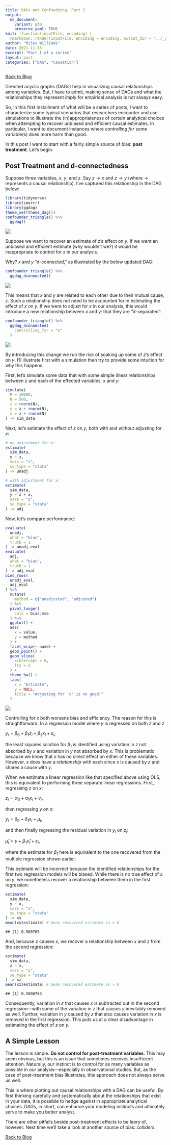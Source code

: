 ```yaml
---
title: DAGs and Confoudning, Part I
output:
  md_document:
    variant: gfm
    preserve_yaml: TRUE
knit: (function(inputFile, encoding) {
  rmarkdown::render(inputFile, encoding = encoding, output_dir = "../_posts") })
author: "Miles Williams"
date: 2021-11-15
excerpt: "Part I of a series"
layout: post
categories: ["DAG", "Causation"]
---
```


[Back to Blog](https://milesdwilliams15.github.io/blog/)

Directed acyclic graphs (DAGs) help in visualizing causal relationships
among variables. But, I have to admit, making sense of DAGs and what the
relationships they represent imply for empirical analysis is not always
easy.

So, in this first installment of what will be a series of posts, I want
to characterize some typical scenarios that researchers encounter and
use simulations to illustrate the (in)appropriateness of certain
analytical choices when attempting to recover unbiased and efficient
causal estimates. In particular, I want to document instances where
*controlling for* some variable(s) does more harm than good.

In this post I want to start with a fairly simple source of bias: **post
treatment**. Let’s begin.

## Post Treatment and d-connectedness

Suppose three variables, *x*, *y*, and *z*. Say *z* → *x* and *z* → *y*
(where → represents a causal relationship). I’ve captured this
relationship in the DAG below:

``` r
library(tidyverse)
library(seerrr)
library(ggdag)
theme_set(theme_dag())
confounder_triangle() %>%
  ggdag()
```

![](/assets/images/dags-part-1-confouding-1.png)<!-- -->

Suppose we want to recover an estimate of *z*’s effect on *y*. If we
want an unbiased and efficient estimate (why wouldn’t we?) it would be
inappropriate to control for *x* in our analysis.

Why? *x* and *y* “d-connected,” as illustrated by the below updated DAG:

``` r
confounder_triangle() %>%
  ggdag_dconnected()
```

![](/assets/images/dags-part-1-d-connected-1.png)<!-- -->

This means that *x* and *y* are related to each other due to their
mutual cause, *z*. Such a relationship does not need to be accounted for
in estimating the effect of *z* on *y*. If we were to adjust for *x* in
our analysis, this would introduce a new relationship between *x* and
*y*: that they are “d-separated”:

``` r
confounder_triangle() %>%
  ggdag_dconnected(
    controlling_for = "x"
  )
```

![](/assets/images/dags-part-1-controlling-1.png)<!-- -->

By introducing this change we run the risk of soaking up some of *z*’s
effect on *y*. I’ll illustrate first with a simulation then try to
provide some intuition for why this happens.

First, let’s simulate some data that with some simple linear
relationships between *z* and each of the effected variables, *x* and
*y*:

``` r
simulate(
  R = 10000,
  N = 500,
  z = rnorm(N),
  y = z + rnorm(N),
  x = z + rnorm(N)
) -> sim_data
```

Next, let’s estimate the effect of *z* on *y*, both with and without
adjusting for *x*:

``` r
# no adjustment for x:
estimate(
  sim_data,
  y ~ z,
  vars = "z",
  se_type = "stata"
) -> unadj

# with adjustment for x:
estimate(
  sim_data,
  y ~ z + x,
  vars = "z",
  se_type = "stata"
) -> adj
```

Now, let’s compare performance:

``` r
evaluate(
  unadj,
  what = "bias",
  truth = 1
) -> unadj_eval
evaluate(
  adj,
  what = "bias",
  truth = 1
) -> adj_eval
bind_rows(
  unadj_eval,
  adj_eval
) %>%
  mutate(
    method = c("unadjusted", "adjusted")
  ) %>%
  pivot_longer(
    cols = bias:mse
  ) %>%
  ggplot() +
  aes(
    x = value,
    y = method
  ) +
  facet_wrap(~ name) +
  geom_point() +
  geom_vline(
    xintercept = 0,
    lty = 2
  ) +
  theme_bw() +
  labs(
    x = "Estimate",
    y = NULL,
    title = "Adjusting for 'x' is no good!"
  )
```

![](/assets/images/dags-part-1-performance-1.png)<!-- -->

Controlling for *x* both worsens bias and efficiency. The reason for
this is straightforward. In a regression model where *y* is regressed on
both *z* and *z*

*y*<sub>*i*</sub> = *β*<sub>0</sub> + *β*<sub>1</sub>*z*<sub>*i*</sub> + *β*<sub>2</sub>*x*<sub>*i*</sub> + *ε*<sub>*i*</sub>,

the least squares solution for *β*<sub>1</sub> is identified using
variation in *z* not absorbed by *x* and variation in *y* not absorbed
by *x*. This is problematic because we know that *x* has no direct
effect on either of these variables. However, *x* does have a
*relationship* with each since *x* is caused by *z* and shares a cause
with *y*.

When we estimate a linear regression like that specified above using
OLS, this is equivalent to performing three separate linear regressions.
First, regressing *z* on *x*:

*z*<sub>*i*</sub> = *α*<sub>0</sub> + *α*<sub>1</sub>*x*<sub>*i*</sub> + *ν*<sub>*i*</sub>,

then regressing *y* on *x*:

*y*<sub>*i*</sub> = *δ*<sub>0</sub> + *δ*<sub>1</sub>*x*<sub>*i*</sub> + *μ*<sub>*i*</sub>,

and then finally regressing the residual variation in *y*<sub>*i*</sub>
on *z*<sub>*i*</sub>:

*μ̂*<sub>*i*</sub> = *γ* + *β*<sub>1</sub>*ν̂*<sub>*i*</sub> + *ε*<sub>*i*</sub>,

where the estimate for *β*<sub>1</sub> here is equivalent to the one
recovered from the multiple regression shown earlier.

This estimate will be incorrect because the identified relationships for
the first two regression models will be biased. While there is no true
effect of *x* on *y*, we nonetheless recover a relationship between them
in the first regression:

``` r
estimate(
  sim_data,
  y ~ x,
  vars = "x",
  se_type = "stata"
) -> xy
mean(xy$estimate) # mean recovered estimate is > 0
```

    ## [1] 0.500705

And, because *z* causes *x*, we recover a relationship between *x* and
*z* from the second regression:

``` r
estimate(
  sim_data,
  z ~ x,
  vars = "x",
  se_type = "stata"
) -> xz
mean(xz$estimate) # mean recovered estimate is > 0
```

    ## [1] 0.5000763

Consequently, variation in *z* that causes *x* is subtracted out in the
second regression—with some of the variation in *z* that causes *y*
inevitably removed as well. Further, variation in *y* caused by *z* that
also causes variation in *x* is removed in the first regression. This
puts us at a clear disadvantage in estimating the effect of *z* on *y*.

## A Simple Lesson

The lesson is simple. **Do not control for post-treatment variables**.
This may seem obvious, but this is an issue that sometimes receives
insufficient attention. Naturally, our instinct is to control for as
many variables as possible in our analysis—especially in observational
studies. But, as the case of post-treatment bias illustrates, this
approach does not always serve us well.

This is where plotting out causal relationships with a DAG can be
useful. By first thinking carefully and systematically about the
relationships that exist in your data, it is possible to hedge against
in appropriate analytical choices. DAGs, in short, can enhance your
modeling instincts and ultimately serve to make you better analyst.

There are other pitfalls beside post-treatment effects to be leery of,
however. Next time we’ll take a look at another source of bias:
*colliders*.

[Back to Blog](https://milesdwilliams15.github.io/blog/)
